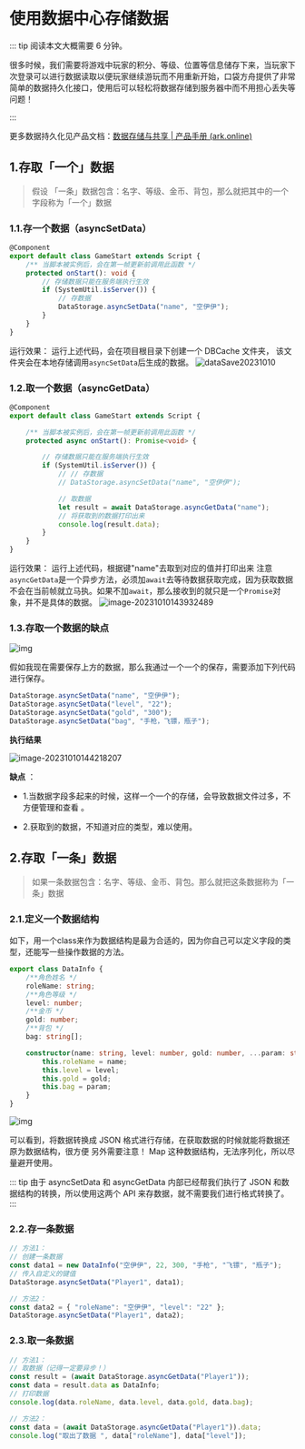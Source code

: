 # 使用数据中心存储数据

::: tip 阅读本文大概需要 6 分钟。

很多时候，我们需要将游戏中玩家的积分、等级、位置等信息储存下来，当玩家下次登录可以进行数据读取以便玩家继续游玩而不用重新开始，口袋方舟提供了非常简单的数据持久化接口，使用后可以轻松将数据存储到服务器中而不用担心丢失等问题！

:::

更多数据持久化见产品文档：[数据存储与共享 | 产品手册 (ark.online)](https://docs.ark.online/Scripting/DataStorage.html)

## 1.存取「一个」数据
> 假设 「一条」数据包含：名字、等级、金币、背包，那么就把其中的一个字段称为「一个」数据

### 1.1.存一个数据（asyncSetData）

```typescript
@Component
export default class GameStart extends Script {
    /** 当脚本被实例后，会在第一帧更新前调用此函数 */
    protected onStart(): void {
        // 存储数据只能在服务端执行生效
        if (SystemUtil.isServer()) {
            // 存数据
            DataStorage.asyncSetData("name", "空伊伊");
        }
    }
}
```

运行效果： 运行上述代码，会在项目根目录下创建一个 DBCache 文件夹， 该文件夹会在本地存储调用`asyncSetData`后生成的数据。
![dataSave20231010](https://arkimg.ark.online/dataSave20231010.gif)

### 1.2.取一个数据（asyncGetData）

```typescript
@Component
export default class GameStart extends Script {

    /** 当脚本被实例后，会在第一帧更新前调用此函数 */
    protected async onStart(): Promise<void> {

        // 存储数据只能在服务端执行生效
        if (SystemUtil.isServer()) {
            // // 存数据
            // DataStorage.asyncSetData("name", "空伊伊");

            // 取数据
            let result = await DataStorage.asyncGetData("name");
            // 将获取到的数据打印出来
            console.log(result.data);
        }
    }
}
```
运行效果： 运行上述代码，根据键"name"去取到对应的值并打印出来 注意`asyncGetData`是一个异步方法，必须加`await`去等待数据获取完成，因为获取数据不会在当前帧就立马执。如果不加`await`，那么接收到的就只是一个`Promise`对象，并不是具体的数据。
![image-20231010143932489](https://arkimg.ark.online/image-20231010143932489.webp) 

### 1.3.存取一个数据的缺点

![img](https://ali-forum.ark.online/forum/202302/20/141655tws4vwvnqxakhkx7.png)

假如我现在需要保存上方的数据，那么我通过一个一个的保存，需要添加下列代码进行保存。

```typescript
DataStorage.asyncSetData("name", "空伊伊");
DataStorage.asyncSetData("level", "22");
DataStorage.asyncSetData("gold", "300");
DataStorage.asyncSetData("bag", "手枪，飞镖，瓶子");
```

**执行结果**

![image-20231010144218207](https://arkimg.ark.online/image-20231010144218207.webp)

  **缺点** ：

- 1.当数据字段多起来的时候，这样一个一个的存储，会导致数据文件过多，不方便管理和查看 。

- 2.获取到的数据，不知道对应的类型，难以使用。

## 2.存取「一条」数据

> 如果一条数据包含：名字、等级、金币、背包。那么就把这条数据称为「一条」数据

### 2.1.定义一个数据结构

如下，用一个class来作为数据结构是最为合适的，因为你自己可以定义字段的类型，还能写一些操作数据的方法。

```typescript
export class DataInfo {
    /**角色姓名 */
    roleName: string;
    /**角色等级 */
    level: number;
    /**金币 */
    gold: number;
    /**背包 */
    bag: string[];

    constructor(name: string, level: number, gold: number, ...param: string[]) {
        this.roleName = name;
        this.level = level;
        this.gold = gold;
        this.bag = param;
    }
}
```

![img](https://ali-forum.ark.online/forum/202302/20/144632pvwx5m2e7w2vv5ns.png)

可以看到，将数据转换成 JSON 格式进行存储，在获取数据的时候就能将数据还原为数据结构，很方便
另外需要注意！
Map 这种数据结构，无法序列化，所以尽量避开使用。

::: tip
由于 asyncSetData 和 asyncGetData 内部已经帮我们执行了 JSON 和数据结构的转换，所以使用这两个 API 来存数据，就不需要我们进行格式转换了。
:::

### 2.2.存一条数据

```typescript
// 方法1：
// 创建一条数据
const data1 = new DataInfo("空伊伊", 22, 300, "手枪", "飞镖", "瓶子");
// 传入自定义的键值
DataStorage.asyncSetData("Player1", data1);

// 方法2：
const data2 = { "roleName": "空伊伊", "level": "22" };
DataStorage.asyncSetData("Player1", data2);
```

### 2.3.取一条数据

```typescript
// 方法1：
// 取数据（记得一定要异步！）
const result = (await DataStorage.asyncGetData("Player1"));
const data = result.data as DataInfo;
// 打印数据
console.log(data.roleName, data.level, data.gold, data.bag);

// 方法2：
const data = (await DataStorage.asyncGetData("Player1")).data;
console.log("取出了数据 ", data["roleName"], data["level"]);
```

